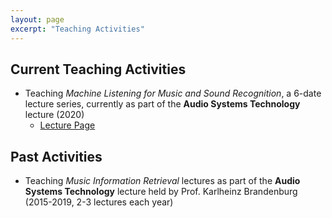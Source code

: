 ```yaml
---
layout: page
excerpt: "Teaching Activities"
---
```


## Current Teaching Activities

- Teaching _Machine Listening for Music and Sound Recognition_, a 6-date lecture series, currently as part of the __Audio Systems Technology__ lecture (2020)
  - [Lecture Page](https://machinelistening.github.io/)

## Past Activities

- Teaching _Music Information Retrieval_ lectures as part of the __Audio Systems Technology__ lecture held by Prof. Karlheinz Brandenburg (2015-2019, 2-3 lectures each year)
